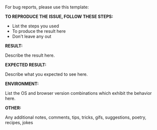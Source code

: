 For bug reports, please use this template:

**TO REPRODUCE THE ISSUE, FOLLOW THESE STEPS:**

- List the steps you used
- To produce the result here
- Don't leave any out

**RESULT:**

Describe the result here.

**EXPECTED RESULT:**

Describe what you expected to see here.

**ENVIRONMENT:**

List the OS and browser version combinations which exhibit the behavior here.

**OTHER:**

Any additional notes, comments, tips, tricks, gifs, suggestions, poetry, recipes, jokes
